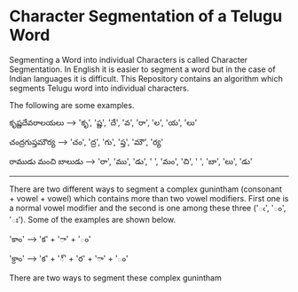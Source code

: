 # Character Segmentation of a Telugu Word
Segmenting a Word into individual Characters is called Character Segmentation. In English it is easier to segment a word but in the case of Indian languages it is difficult. This Repository contains an algorithm which segments Telugu word into individual characters.

The following are some examples.

కృష్ణదేవరాలయలు  -->  'కృ', 'ష్ణ', 'దే', 'వ', 'రా', 'ల', 'య', 'లు'

చంద్రగుప్తమౌర్య  -->  'చం', 'ద్ర', 'గు', 'ప్త', 'మౌ', 'ర్య'

రాముడు మంచి బాలుడు  -->  'రా', 'ము', 'డు', ' ', 'మం', 'చి', ' ', 'బా', 'లు', 'డు'

-------------------------

There are two different ways to segment a complex gunintham (consonant + vowel + vowel) which contains more than two vowel modifiers. First one is a normal vowel modifier and the second is one among these three ('ఁ', 'ం', 'ః'). Some of the examples are shown below.


'కాం' --> 'క' + 'ా' + 'ం' 

'క్రాం' -->  'క' + '్' + 'ర' + 'ా' + 'ం'

There are two ways to segment these complex gunintham

